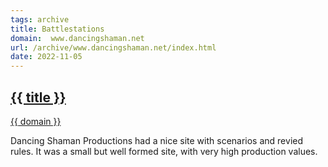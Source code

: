 ```yaml
---
tags: archive
title: Battlestations
domain:  www.dancingshaman.net
url: /archive/www.dancingshaman.net/index.html
date: 2022-11-05
---
```

## [{{ title }}]({{url}})
[{{ domain }}]({{url}})

Dancing Shaman Productions had a nice site with scenarios and revied rules. It was a small but well formed site, with very high production values.

